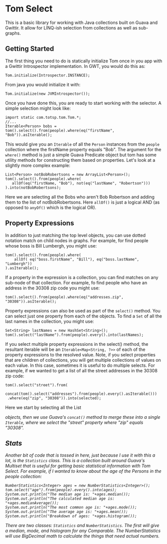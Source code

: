Tom Select
==========

This is a basic library for working with Java collections built on Guava and Gwittir. It allow for
LINQ-ish selection from collections as well as sub-graphs.

Getting Started
---------------

The first thing you need to do is statically initialize Tom once in you app with a Gwittir Introspector
implementation. In GWT, you would do this as:

    Tom.initialize(Introspector.INSTANCE);

From java you would initialize it with:

    Tom.initialize(new JVMIntrospector());

Once you have done this, you are ready to start working with the selector. A simple selection might look
like:

    import static com.totsp.tom.Tom.*;
    //...
    Iterable<Person> bobs = tom().select().from(people).where(eq("firstName", "Bob")).asIterable();

This would give you an `Iterable` of all the `Person` instances from the `people` collection where the
firstName property equals "Bob". The argument for the `where()` method is just a simple Guava Predicate<T> object
but tom has some utility methods for constructing them based on properties. Let's look at a slightly more
complex example:

    List<Person> notBobRobertsons = new ArrayList<Person>();
    tom().select().from(people).where(
       allOf(eq("firstName, "Bob"), not(eq("lastName", "Robertson")))
    ).into(notBobRobertsons);

Here we are selecting all the Bobs who aren't Bob Robertson and adding them to the list of notBobRobertsons. Here
`allOf()` is just a logical AND (as opposed to `anyOf()` which is the logical OR).

Property Expressions
--------------------

In addition to just matching the top level objects, you can use dotted notation match on child nodes in graphs.
For example, for find people whose boss is Bill Lumbergh, you might use:

    tom().select().from(people).where(
        allOf( eq("boss.firstName", "Bill"), eq("boss.lastName", "Lumbergh"))
    ).asIterable();

If a property in the expression is a collection, you can find matches on any sub-node of that collection.
For example, fo find people who have an address in the 30308 zip code you might use:

    tom().select().from(people).where(eq("addresses.zip", "30308")).asIterable();

Property expressions can also be used as part of the `select()` method. You can select just one property from each
of the objects. To find a `Set` of all the last names in the collection, you might use:

    Set<String> lastNames = new HashSet<String>();
    tom().select("lastName").from(people).every().into(lastNames);

If you select multiple property expressions in the select() method, the resultant iterable will be an
`Iterable<Map<String, ?>>` of each of the property expressions to the resolved value. Note, if you select
properties that are children of collections, you will get multiple collections of values on each value. In
this case, sometimes it is useful to do multiple selects. For example, if we wanted to get a list of all the
street addresses in the 30308 zip code:

    tom().select("street").from(
       concat(tom().select("addresses").from(people).every().asIterable()))
     .where(eq("zip", "30308")).into(selected);

Here we start by selecting all the List<Address> objects, then we use Guava's `concat()` method to merge these
into a single `Iterable`, where we select the "street" property where "zip" equals "30308".

Stats
-----

Another bit of code that is tossed in here, just because I use it with this a lot, is the `Statistics` class. This
is a collection built around Guava's Multiset that is useful for getting basic statistical information with
Tom Select. For example, if I wanted to know about the age of the Persons in the people collection:

    NumberStatistics<Integer> ages = new NumberStatistics<Integer>();
    tom.select("age").from(people).every().into(ages);
    System.out.println("The median age is: "+ages.median());
    System.out.println("The calculated median age is: "+ages.medianAverage());
    System.out.println("The most common age is: "+ages.mode());
    System.out.println("The average age is: "+ages.mean());
    System.out.println("Breakdown of ages: "+ages.histogram());

There are two classes: `Statistics` and `NumberStatistics`. The first will give a median, mode, and histogram for
any Comparable<T>. The NumberStatistics will use BigDecimal math to calculate the things that need actual numbers.
